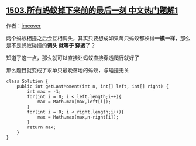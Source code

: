 ## [1503.所有蚂蚁掉下来前的最后一刻 中文热门题解1](https://leetcode.cn/problems/last-moment-before-all-ants-fall-out-of-a-plank/solutions/100000/ma-yi-you-mei-de-pa-pa-pa-pa-by-imcover)

作者：[imcover](https://leetcode.cn/u/imcover)


两个蚂蚁相撞之后会互相调头，其实只要想成如果每只蚂蚁都长得**一模一样**，那么是不是蚂蚁碰撞的**调头 就等于 穿透**了？

知道了这一点，那么就可以直接让蚂蚁直接穿透爬行就好了

那么题目就变成了求单只最晚落地的蚂蚁，与碰撞无关

```
class Solution {
    public int getLastMoment(int n, int[] left, int[] right) {
        int max = -1;
        for(int i = 0; i < left.length;i++){
            max = Math.max(max,left[i]);
        }
        for(int i = 0; i < right.length;i++){
            max = Math.max(max,n-right[i]);
        }
        return max;
    }
}
```
